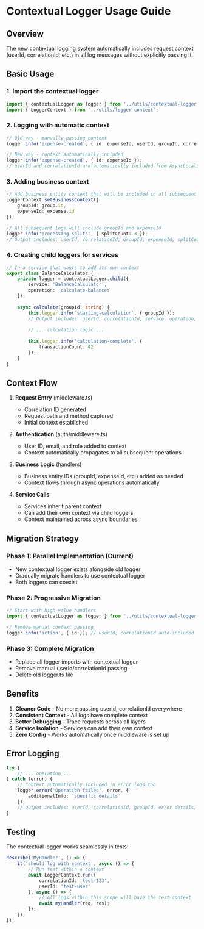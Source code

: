 # Contextual Logger Usage Guide

## Overview

The new contextual logging system automatically includes request context (userId, correlationId, etc.) in all log messages without explicitly passing it.

## Basic Usage

### 1. Import the contextual logger

```typescript
import { contextualLogger as logger } from '../utils/contextual-logger';
import { LoggerContext } from '../utils/logger-context';
```

### 2. Logging with automatic context

```typescript
// Old way - manually passing context
logger.info('expense-created', { id: expenseId, userId, groupId, correlationId });

// New way - context automatically included
logger.info('expense-created', { id: expenseId });
// userId and correlationId are automatically included from AsyncLocalStorage
```

### 3. Adding business context

```typescript
// Add business entity context that will be included in all subsequent logs
LoggerContext.setBusinessContext({ 
    groupId: group.id,
    expenseId: expense.id 
});

// All subsequent logs will include groupId and expenseId
logger.info('processing-splits', { splitCount: 3 });
// Output includes: userId, correlationId, groupId, expenseId, splitCount
```

### 4. Creating child loggers for services

```typescript
// In a service that wants to add its own context
export class BalanceCalculator {
    private logger = contextualLogger.child({ 
        service: 'BalanceCalculator',
        operation: 'calculate-balances' 
    });
    
    async calculate(groupId: string) {
        this.logger.info('starting-calculation', { groupId });
        // Output includes: userId, correlationId, service, operation, groupId
        
        // ... calculation logic ...
        
        this.logger.info('calculation-complete', { 
            transactionCount: 42 
        });
    }
}
```

## Context Flow

1. **Request Entry** (middleware.ts)
   - Correlation ID generated
   - Request path and method captured
   - Initial context established

2. **Authentication** (auth/middleware.ts)
   - User ID, email, and role added to context
   - Context automatically propagates to all subsequent operations

3. **Business Logic** (handlers)
   - Business entity IDs (groupId, expenseId, etc.) added as needed
   - Context flows through async operations automatically

4. **Service Calls**
   - Services inherit parent context
   - Can add their own context via child loggers
   - Context maintained across async boundaries

## Migration Strategy

### Phase 1: Parallel Implementation (Current)
- New contextual logger exists alongside old logger
- Gradually migrate handlers to use contextual logger
- Both loggers can coexist

### Phase 2: Progressive Migration
```typescript
// Start with high-value handlers
import { contextualLogger as logger } from '../utils/contextual-logger';

// Remove manual context passing
logger.info('action', { id }); // userId, correlationId auto-included
```

### Phase 3: Complete Migration
- Replace all logger imports with contextual logger
- Remove manual userId/correlationId passing
- Delete old logger.ts file

## Benefits

1. **Cleaner Code** - No more passing userId, correlationId everywhere
2. **Consistent Context** - All logs have complete context
3. **Better Debugging** - Trace requests across all layers
4. **Service Isolation** - Services can add their own context
5. **Zero Config** - Works automatically once middleware is set up

## Error Logging

```typescript
try {
    // ... operation ...
} catch (error) {
    // Context automatically included in error logs too
    logger.error('Operation failed', error, {
        additionalInfo: 'specific details'
    });
    // Output includes: userId, correlationId, groupId, error details, additionalInfo
}
```

## Testing

The contextual logger works seamlessly in tests:

```typescript
describe('MyHandler', () => {
    it('should log with context', async () => {
        // Run test within a context
        await LoggerContext.run({
            correlationId: 'test-123',
            userId: 'test-user'
        }, async () => {
            // All logs within this scope will have the test context
            await myHandler(req, res);
        });
    });
});
```